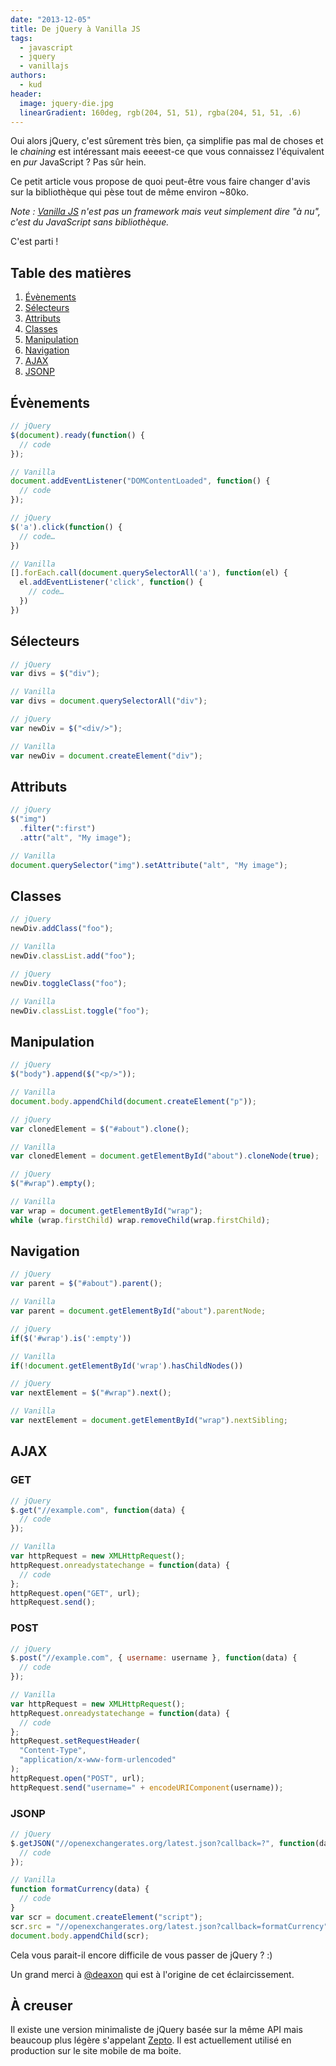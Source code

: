```yaml
---
date: "2013-12-05"
title: De jQuery à Vanilla JS
tags:
  - javascript
  - jquery
  - vanillajs
authors:
  - kud
header:
  image: jquery-die.jpg
  linearGradient: 160deg, rgb(204, 51, 51), rgba(204, 51, 51, .6)
---
```


Oui alors jQuery, c'est sûrement très bien, ça simplifie pas mal de choses et le
_chaining_ est intéressant mais eeeest-ce que vous connaissez l'équivalent en
_pur_ JavaScript ? Pas sûr hein.

Ce petit article vous propose de quoi peut-être vous faire changer d'avis sur la
bibliothèque qui pèse tout de même environ ~80ko.

_Note : [Vanilla JS](http://vanilla-js.com/) n'est pas un framework mais veut
simplement dire "à nu", c'est du JavaScript sans bibliothèque._

C'est parti !

## Table des matières

1. [Évènements](#-v-nements)
2. [Sélecteurs](#s-lecteurs)
3. [Attributs](#attributs)
4. [Classes](#classes)
5. [Manipulation](#manipulation)
6. [Navigation](#navigation)
7. [AJAX](#ajax)
8. [JSONP](#jsonp)

## Évènements

```javascript
// jQuery
$(document).ready(function() {
  // code
});

// Vanilla
document.addEventListener("DOMContentLoaded", function() {
  // code
});
```

```javascript
// jQuery
$('a').click(function() {
  // code…
})

// Vanilla
[].forEach.call(document.querySelectorAll('a'), function(el) {
  el.addEventListener('click', function() {
    // code…
  })
})
```

## Sélecteurs

```javascript
// jQuery
var divs = $("div");

// Vanilla
var divs = document.querySelectorAll("div");
```

```javascript
// jQuery
var newDiv = $("<div/>");

// Vanilla
var newDiv = document.createElement("div");
```

## Attributs

```javascript
// jQuery
$("img")
  .filter(":first")
  .attr("alt", "My image");

// Vanilla
document.querySelector("img").setAttribute("alt", "My image");
```

## Classes

```javascript
// jQuery
newDiv.addClass("foo");

// Vanilla
newDiv.classList.add("foo");
```

```javascript
// jQuery
newDiv.toggleClass("foo");

// Vanilla
newDiv.classList.toggle("foo");
```

## Manipulation

```javascript
// jQuery
$("body").append($("<p/>"));

// Vanilla
document.body.appendChild(document.createElement("p"));
```

```javascript
// jQuery
var clonedElement = $("#about").clone();

// Vanilla
var clonedElement = document.getElementById("about").cloneNode(true);
```

```javascript
// jQuery
$("#wrap").empty();

// Vanilla
var wrap = document.getElementById("wrap");
while (wrap.firstChild) wrap.removeChild(wrap.firstChild);
```

## Navigation

```javascript
// jQuery
var parent = $("#about").parent();

// Vanilla
var parent = document.getElementById("about").parentNode;
```

```javascript
// jQuery
if($('#wrap').is(':empty'))

// Vanilla
if(!document.getElementById('wrap').hasChildNodes())
```

```javascript
// jQuery
var nextElement = $("#wrap").next();

// Vanilla
var nextElement = document.getElementById("wrap").nextSibling;
```

## AJAX

### GET

```javascript
// jQuery
$.get("//example.com", function(data) {
  // code
});

// Vanilla
var httpRequest = new XMLHttpRequest();
httpRequest.onreadystatechange = function(data) {
  // code
};
httpRequest.open("GET", url);
httpRequest.send();
```

### POST

```javascript
// jQuery
$.post("//example.com", { username: username }, function(data) {
  // code
});

// Vanilla
var httpRequest = new XMLHttpRequest();
httpRequest.onreadystatechange = function(data) {
  // code
};
httpRequest.setRequestHeader(
  "Content-Type",
  "application/x-www-form-urlencoded"
);
httpRequest.open("POST", url);
httpRequest.send("username=" + encodeURIComponent(username));
```

### JSONP

```javascript
// jQuery
$.getJSON("//openexchangerates.org/latest.json?callback=?", function(data) {
  // code
});

// Vanilla
function formatCurrency(data) {
  // code
}
var scr = document.createElement("script");
scr.src = "//openexchangerates.org/latest.json?callback=formatCurrency";
document.body.appendChild(scr);
```

Cela vous parait-il encore difficile de vous passer de jQuery ? :)

Un grand merci à [@deaxon](http://playground.deaxon.com/js/vanilla-js/) qui est
à l'origine de cet éclaircissement.

## À creuser

Il existe une version minimaliste de jQuery basée sur la même API mais beaucoup
plus légère s'appelant [Zepto](http://zeptojs.com/). Il est actuellement utilisé
en production sur le site mobile de ma boite.
